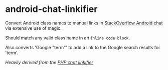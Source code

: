 android-chat-linkifier
======================

Convert Android class names to manual links in [StackOverflow Android chat](http://chat.stackoverflow.com/rooms/15/android) via extensive use of magic.

Should match any valid class name in an `inline code block`.

Also converts 'Google "term"' to add a link to the Google search results for 'term'.

*Heavily derived from the [PHP chat linkifier](https://github.com/DaveRandom/chat-linkifier)*
